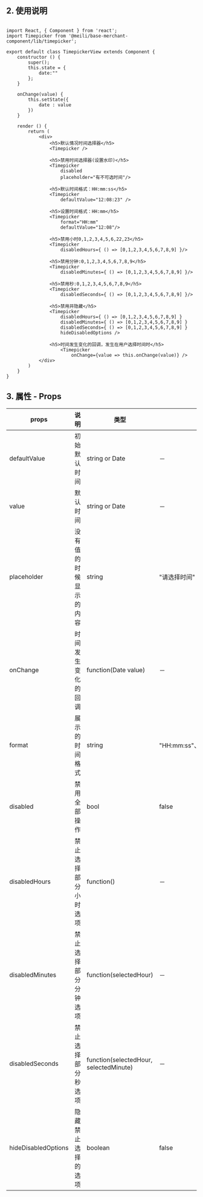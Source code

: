 ## 2. 使用说明

```

import React, { Component } from 'react';
import Timepicker from '@meili/base-merchant-component/lib/timepicker';

export default class TimepickerView extends Component {
	constructor () {
		super();
		this.state = {
			date:""
		};
	}
	
	onChange(value) {
		this.setState({
			date : value
		})
	}

	render () {
		return (
			<div>
				<h5>默认情况时间选择器</h5>
				<Timepicker />

				<h5>禁用时间选择器(设置水印)</h5>
				<Timepicker 
					disabled
					placeholder="有不可选时间"/>
						
				<h5>默认时间格式：HH:mm:ss</h5>
				<Timepicker 
					defaultValue="12:08:23" />
				
				<h5>设置时间格式：HH:mm</h5>
				<Timepicker 
					format="HH:mm"
					defaultValue="12:08"/>
				
				<h5>禁用小时0,1,2,3,4,5,6,22,23</h5>
				<Timepicker
					disabledHours={ () => [0,1,2,3,4,5,6,7,8,9] }/>
				
				<h5>禁用分钟:0,1,2,3,4,5,6,7,8,9</h5>
				<Timepicker 
					disabledMinutes={ () => [0,1,2,3,4,5,6,7,8,9] }/>
				
				<h5>禁用秒:0,1,2,3,4,5,6,7,8,9</h5>
				<Timepicker 
					disabledSeconds={ () => [0,1,2,3,4,5,6,7,8,9] }/>
						
				<h5>禁用并隐藏</h5>
				<Timepicker 
					disabledHours={ () => [0,1,2,3,4,5,6,7,8,9] }
					disabledMinutes={ () => [0,1,2,3,4,5,6,7,8,9] }
					disabledSeconds={ () => [0,1,2,3,4,5,6,7,8,9] }
					hideDisabledOptions />

				<h5>时间发生变化的回调，发生在用户选择时间时</h5>
					<Timepicker 
						onChange={value => this.onChange(value)} />
			</div>
		)
	}
}

```


## 3. 属性 - Props

| props        | 说明           | 类型         |   默认值       |
| ------------ | ------------- | ------------ | ------------  |
| defaultValue | 初始默认时间 | string or Date | － |
| value | 默认时间 | string or Date | － |
| placeholder | 没有值的时候显示的内容 | string | "请选择时间" |
| onChange | 时间发生变化的回调 | function(Date value) | －|
| format | 展示的时间格式 | string | "HH:mm:ss"、"HH:mm"、"mm:ss" |
| disabled | 禁用全部操作 | bool | false |
| disabledHours | 禁止选择部分小时选项 | function() | － |
| disabledMinutes | 禁止选择部分分钟选项 | function(selectedHour) | － |
| disabledSeconds | 禁止选择部分秒选项 | function(selectedHour, selectedMinute) | － |
| hideDisabledOptions | 隐藏禁止选择的选项 | boolean | false |






